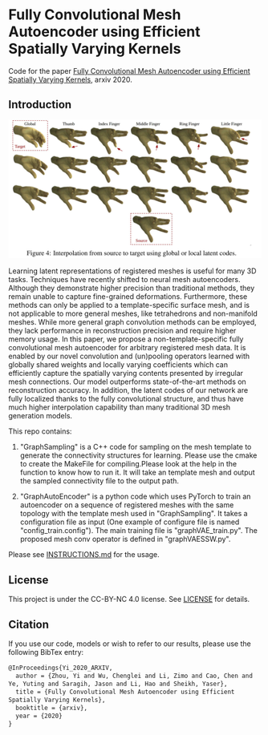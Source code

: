 # Fully Convolutional Mesh Autoencoder using Efficient Spatially Varying Kernels

Code for the paper [Fully Convolutional Mesh Autoencoder using Efficient Spatially Varying Kernels](https://arxiv.org/pdf/2006.04325.pdf), arxiv 2020.

## Introduction

<div align="center">
  <img src="teaser.jpg" width="700px" />
</div>

Learning latent representations of registered meshes is useful for many 3D tasks. Techniques have recently shifted to neural mesh autoencoders. Although they
demonstrate higher precision than traditional methods, they remain unable to capture fine-grained deformations. Furthermore, these methods can only be applied
to a template-specific surface mesh, and is not applicable to more general meshes, like tetrahedrons and non-manifold meshes. While more general graph convolution
methods can be employed, they lack performance in reconstruction precision and require higher memory usage. In this paper, we propose a non-template-specific
fully convolutional mesh autoencoder for arbitrary registered mesh data. It is enabled by our novel convolution and (un)pooling operators learned with globally
shared weights and locally varying coefficients which can efficiently capture the spatially varying contents presented by irregular mesh connections. Our model
outperforms state-of-the-art methods on reconstruction accuracy. In addition, the latent codes of our network are fully localized thanks to the fully convolutional
structure, and thus have much higher interpolation capability than many traditional 3D mesh generation models.


This repo contains:

1. "GraphSampling" is a C++ code for sampling on the mesh template to generate the connectivity structures for learning. Please use the cmake to create the MakeFile for compiling.Please look at the help in the function to know how to run it. It will take an template mesh and output the sampled connectivity file to the output path. 

2. "GraphAutoEncoder" is a python code which uses PyTorch to train an autoencoder on a sequence of registered meshes with the same topology with the template mesh used in "GraphSampling". It takes a configuration file as input (One example of configure file is named "config_train.config"). The main training file is "graphVAE_train.py". The proposed mesh conv operator is defined in "graphVAESSW.py".

Please see [INSTRUCTIONS.md](INSTRUCTIONS.md) for the usage.

## License

This project is under the CC-BY-NC 4.0 license. See [LICENSE](LICENSE) for details.

## Citation

If you use our code, models or wish to refer to our results, please use the following BibTex entry:
```
@InProceedings{Yi_2020_ARXIV,
  author = {Zhou, Yi and Wu, Chenglei and Li, Zimo and Cao, Chen and Ye, Yuting and Saragih, Jason and Li, Hao and Sheikh, Yaser},
  title = {Fully Convolutional Mesh Autoencoder using Efficient Spatially Varying Kernels},
  booktitle = {arxiv},  
  year = {2020}
}
```


